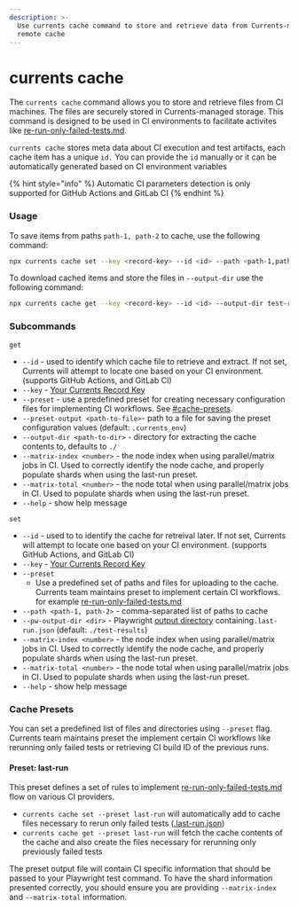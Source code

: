 ```yaml
---
description: >-
  Use currents cache command to store and retrieve data from Currents-managed
  remote cache
---
```


# currents cache

The `currents cache` command allows you to store and retrieve files from CI machines. The files are securely stored in Currents-managed storage. This command is designed to be used in CI environments to facilitate activites like [re-run-only-failed-tests.md](../../../guides/re-run-only-failed-tests.md "mention").

`currents cache` stores  meta data about CI execution and test artifacts, each cache item has a unique `id.` You can provide the `id` manually or it can be automatically generated based on CI environment variables

{% hint style="info" %}
Automatic CI parameters detection is only supported for GitHub Actions and GitLab CI
{% endhint %}

### Usage

To save items from paths `path-1, path-2` to cache, use the following command:

```bash
npx currents cache set --key <record-key> --id <id> --path <path-1,path-2,...path-n>
```

To download  cached items and store the files in `--output-dir` use the following command:

```bash
npx currents cache get --key <record-key> --id <id> --output-dir test-results
```

### Subcommands

`get`

* `--id` - used to identify which cache file to retrieve and extract. If not set, Currents will attempt to locate one based on your CI environment. (supports GitHub Actions, and GitLab CI)
* `--key` - [Your Currents Record Key ](../../../guides/record-key.md)
* `--preset` - use a predefined preset for creating necessary configuration files for implementing CI workflows. See [#cache-presets](currents-cache.md#cache-presets "mention").
* `--preset-output <path-to-file>`- path to a file for saving the preset configuration values (default: `.currents_env`)
* `--output-dir <path-to-dir>` - directory for extracting the cache contents to, defaults to `./`
* `--matrix-index <number>`  - the node index when using parallel/matrix jobs in CI. Used to correctly identify the node cache, and properly populate shards when using the last-run preset.
* `--matrix-total <number>` - the node total when using parallel/matrix jobs in CI. Used to populate shards when using the last-run preset.
* `--help` - show help message

`set`

* `--id` - used to to identify the cache for retreival later. If not set, Currents will attempt to locate one based on your CI environment. (supports GitHub Actions, and GitLab CI)
* `--key` - [Your Currents Record Key ](../../../guides/record-key.md)
* `--preset`
  * Use a predefined set of paths and files for uploading to the cache. Currents team maintains  preset to implement certain CI workflows. for example  [re-run-only-failed-tests.md](../../../guides/re-run-only-failed-tests.md "mention")
* `--path <path-1, path-2>` - comma-separated list of paths to cache
* `--pw-output-dir <dir>` - Playwright [output directory](https://playwright.dev/docs/api/class-testconfig#test-config-output-dir) containing`.last-run.json` (default: `./test-results`)
* `--matrix-index <number>`  - the node index when using parallel/matrix jobs in CI. Used to correctly identify the node cache, and properly populate shards when using the last-run preset.
* `--matrix-total <number>` - the node total when using parallel/matrix jobs in CI. Used to populate shards when using the last-run preset.
* `--help` - show help message

### Cache Presets

You can set a predefined list of files and directories using `--preset` flag. Currents team maintains preset the implement certain CI workflows like rerunning only failed tests or retrieving CI build ID of the previous runs.

#### Preset: last-run

This preset defines a set of rules to implement [re-run-only-failed-tests.md](../../../guides/re-run-only-failed-tests.md "mention") flow on various CI providers.

* `currents cache set --preset last-run` will automatically add to cache files necessary to rerun only failed tests ([.last-run.json](../../../guides/re-run-only-failed-tests.md))
* `currents cache get --preset last-run` will fetch the cache contents of the cache and also create the files necessary for rerunning only previously failed tests

The preset output file will contain CI specific information that should be passed to your Playwright test command. To have the shard information presented correctly, you should ensure you are providing `--matrix-index`  and `--matrix-total` information.
